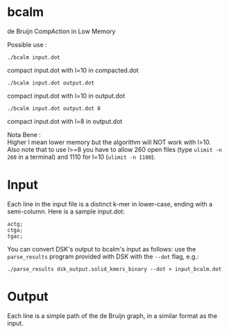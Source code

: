 bcalm
=====

de Bruijn CompAction in Low Memory

Possible use :

    ./bcalm input.dot
compact input.dot with l=10 in compacted.dot

    ./bcalm input.dot output.dot
compact input.dot with l=10 in output.dot

    ./bcalm input.dot output.dot 8
compact input.dot with l=8 in output.dot



Nota Bene :   
Higher l mean lower memory but the algorithm will NOT work with l>10.   
Also note that to use l>=8 you have to allow 260 open files (type `ulimit -n 260` in a terminal)
and 1110 for l=10 (`ulimit -n 1100`).

Input
=====

Each line in the input file is a distinct k-mer in lower-case, ending with a semi-column. Here is a sample input.dot:

    actg;
    ctga;
    tgac;

You can convert DSK's output to bcalm's input as follows: use the `parse_results` program
provided with DSK with the `--dot` flag, e.g.: 

`./parse_results dsk_output.solid_kmers_binary --dot > input_bcalm.dot`

Output
=====

Each line is a simple path of the de Bruijn graph, in a similar format as the input.
